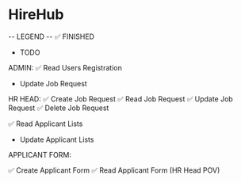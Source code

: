 # HireHub

-- LEGEND --
✅ FINISHED

-   TODO

ADMIN:
✅ Read Users Registration

-   Update Job Request

HR HEAD:
✅ Create Job Request
✅ Read Job Request
✅ Update Job Request
✅ Delete Job Request

✅ Read Applicant Lists

-   Update Applicant Lists

APPLICANT FORM:

✅ Create Applicant Form
✅ Read Applicant Form (HR Head POV)
